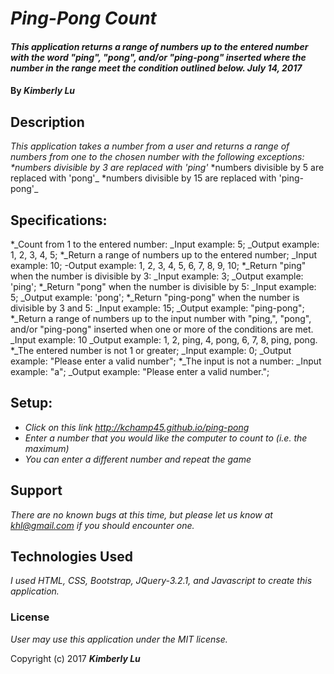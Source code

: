 # _Ping-Pong Count_

#### _This application returns a range of numbers up to the entered number with the word "ping", "pong", and/or "ping-pong" inserted where the number in the range meet the condition outlined below.  July 14, 2017_

#### By _**Kimberly Lu**_

## Description

_This application takes a number from a user and returns a range of numbers from one to the chosen number with the following exceptions:
  *numbers divisible by 3 are replaced with 'ping'_
  *numbers divisible by 5 are replaced with 'pong'_
  *numbers divisible by 15 are replaced with 'ping-pong'_

## Specifications:

  *_Count from 1 to the entered number:
    _Input example: 5;
    _Output example: 1, 2, 3, 4, 5;
  *_Return a range of numbers up to the entered number;
    _Input example: 10;
    -Output example:  1, 2, 3, 4, 5, 6, 7, 8, 9, 10;
  *_Return "ping" when the number is divisible by 3:
    _Input example: 3;
    _Output example: 'ping';
  *_Return "pong" when the number is divisible by 5:
    _Input example: 5;
    _Output example: 'pong';
  *_Return "ping-pong" when the number is divisible by 3 and 5:
    _Input example: 15;
    _Output example: "ping-pong";
  *_Return a range of numbers up to the input number with "ping,", "pong", and/or "ping-pong" inserted when one or more of the conditions are met.
    _Input example: 10
    _Output example: 1, 2, ping, 4, pong, 6, 7, 8, ping, pong.
  *_The entered number is not 1 or greater;
    _Input example: 0;
    _Output example: "Please enter a valid number";
  *_The input is not a number:
    _Input example: "a";
    _Output example: "Please enter a valid number.";


## Setup:

* _Click on this link http://kchamp45.github.io/ping-pong_
* _Enter a number that you would like the computer to count to (i.e. the maximum)_
* _You can enter a different number and repeat the game_

## Support

_There are no known bugs at this time, but please let us know at khl@gmail.com if you should encounter one._

## Technologies Used

_I used HTML, CSS, Bootstrap, JQuery-3.2.1, and Javascript to create this application._

### License

*User may use this application under the MIT license.*

Copyright (c) 2017 **_Kimberly Lu_**
